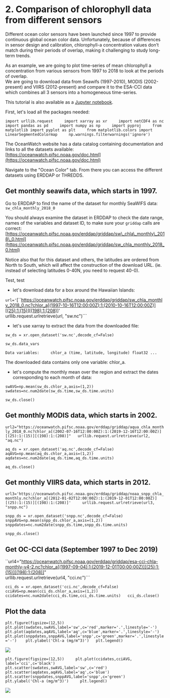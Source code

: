 # 2. Comparison of chlorophyll data from different sensors

Different ocean color sensors have been launched since 1997 to provide continuous global ocean color data. Unfortunately, because of differences in sensor design and calibration, chlorophyll-a concentration values don’t match during their periods of overlap, making it challenging to study long-term trends.

As an example, we are going to plot time-series of mean chlorophyll a concentration from various sensors from 1997 to 2018 to look at the periods of overlap.  
We are going to download data from Seawifs \(1997-2010\), MODIS \(2002-present\) and VIIRS \(2012-present\) and compare it to the ESA-CCI data which combines all 3 sensors into a homogeneous time-series.

This tutorial is also available as a [Jupyter notebook](https://github.com/melhawaii/python-satellite-course/blob/master/OW_tutorial2.ipynb).

First, let's load all the packages needed:

`import urllib.request    
import xarray as xr    
import netCDF4 as nc    
import pandas as pd    
import numpy as np    
import pyproj    
from matplotlib import pyplot as plt    
from matplotlib.colors import LinearSegmentedColormap    
np.warnings.filterwarnings('ignore')`

The OceanWatch website has a data catalog containing documentation and links to all the datasets available:  
[https://oceanwatch.pifsc.noaa.gov/doc.html](https://oceanwatch.pifsc.noaa.gov/doc.html)

Navigate to the "Ocean Color" tab. From there you can access the different datasets using ERDDAP or THREDDS.

## **Get monthly seawifs data, which starts in 1997.** <a id="get-monthly-seawifs-dataset-which-starts-in-1997"></a>

Go to ERDDAP to find the name of the dataset for monthly SeaWIFS data: `sw_chla_monthly_2018_0`

You should always examine the dataset in ERDDAP to check the date range, names of the variables and dataset ID, to make sure your `griddap` calls are correct: [https://oceanwatch.pifsc.noaa.gov/erddap/griddap/sw\_chla\_monthly\_2018\_0.html](https://oceanwatch.pifsc.noaa.gov/erddap/griddap/sw_chla_monthly_2018_0.html)

Notice also that for this dataset and others, the latitudes are ordered from North to South, which will affect the construction of the download URL. \(ie. instead of selecting latitudes 0-40N, you need to request 40-0\).

Test, test

* let's download data for a box around the Hawaiian Islands:

`url='`\[``https://oceanwatch.pifsc.noaa.gov/erddap/griddap/sw_chla_monthly_2018_0.nc?chlor_a[(1997-10-16T12:00:00Z):1:(2010-10-16T12:00:00Z)][(25):1:(15)][(198):1:(208)]'  
urllib.request.urlretrieve(url, "sw.nc")```

* let's use xarray to extract the data from the downloaded file:

`sw_ds = xr.open_dataset('sw.nc',decode_cf=False)`

`sw_ds.data_vars`

`Data variables:    
chlor_a (time, latitude, longitude) float32 ...`

The downloaded data contains only one variable: chlor\_a.

* let's compute the monthly mean over the region and extract the dates corresponding to each month of data:

`swAVG=np.mean(sw_ds.chlor_a,axis=(1,2))  
swdates=nc.num2date(sw_ds.time,sw_ds.time.units)`

`sw_ds.close()`

## Get monthly MODIS data, which starts in 2002. <a id="get-monthly-modis-dataset-which-starts-in-2002"></a>

`url2="https://oceanwatch.pifsc.noaa.gov/erddap/griddap/aqua_chla_monthly_2018_0.nc?chlor_a[(2002-07-16T12:00:00Z):1:(2019-12-16T12:00:00Z)][(25):1:(15)][(198):1:(208)]"  
urllib.request.urlretrieve(url2, "aq.nc")`

`aq_ds = xr.open_dataset('aq.nc',decode_cf=False)  
aqAVG=np.mean(aq_ds.chlor_a,axis=(1,2))  
aqdates=nc.num2date(aq_ds.time,aq_ds.time.units)`

`aq_ds.close()`

## Get monthly VIIRS data, which starts in 2012. <a id="get-monthly-viirs-dataset-which-starts-in-2012"></a>

`url3='https://oceanwatch.pifsc.noaa.gov/erddap/griddap/noaa_snpp_chla_monthly.nc?chlor_a[(2012-01-02T12:00:00Z):1:(2019-12-01T12:00:00Z)][(25):1:(15)][(198):1:(208)]'    
urllib.request.urlretrieve(url3, "snpp.nc")`

`snpp_ds = xr.open_dataset('snpp.nc',decode_cf=False)  
snppAVG=np.mean(snpp_ds.chlor_a,axis=(1,2))  
snppdates=nc.num2date(snpp_ds.time,snpp_ds.time.units)`

`snpp_ds.close()`

## Get OC-CCI data \(September 1997 to Dec 2019\)

``url4="https://oceanwatch.pifsc.noaa.gov/erddap/griddap/esa-cci-chla-monthly-v4-2.nc?chlor_a[(1997-09-04):1:(2019-12-01T00:00:00Z)][(25):1:(15)][(198):1:(208)]"  
urllib.request.urlretrieve(url4, "cci.nc")```

`cci_ds = xr.open_dataset('cci.nc',decode_cf=False)  
cciAVG=np.mean(cci_ds.chlor_a,axis=(1,2))  
ccidates=nc.num2date(cci_ds.time,cci_ds.time.units)  
cci_ds.close()`

## Plot the data

`plt.figure(figsize=(12,5)) plt.plot(swdates,swAVG,label='sw',c='red',marker='.',linestyle='-') plt.plot(aqdates,aqAVG,label='aq',c='blue',marker='.',linestyle='-') plt.plot(snppdates,snppAVG,label='snpp',c='green',marker='.',linestyle='-')   
plt.ylabel('Chl-a (mg/m^3)')  
plt.legend()`

![](../../.gitbook/assets/image%20%28198%29.png)

`plt.figure(figsize=(12,5))    
plt.plot(ccidates,cciAVG, label='cci',c='black')    
plt.scatter(swdates,swAVG,label='sw',c='red')    
plt.scatter(aqdates,aqAVG,label='aq',c='blue')    
plt.scatter(snppdates,snppAVG,label='snpp',c='green')    
plt.ylabel('Chl-a (mg/m^3)')    
plt.legend()`

![](../../.gitbook/assets/image%20%28190%29.png)

